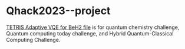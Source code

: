 # Qhack2023--project

[TETRIS Adaptive VQE for BeH2 file](https://github.com/Qcatty/Qhack2023--project/blob/main/TETRIS_Adaptive_VQE_for_BeH2.ipynb) is for quantum chemistry challenge, Quantum computing today challenge, and Hybrid Quantum-Classical Computing Challenge.


